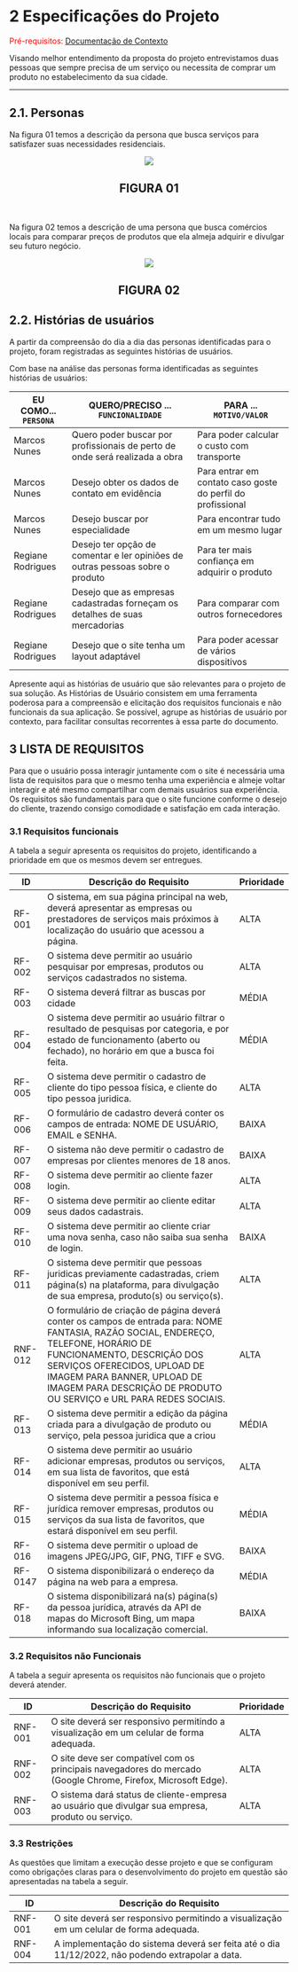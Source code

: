 # 2 Especificações do Projeto

<span style="color:red">Pré-requisitos: <a href="1-Documentação de Contexto.md"> Documentação de Contexto</a></span>

<p>Visando melhor entendimento da proposta do projeto entrevistamos duas pessoas que sempre precisa de um serviço ou necessita de comprar um produto no estabelecimento da sua cidade.</p>

<hr/>

## 2.1. Personas

<p>
Na figura 01 temos a descrição da persona que busca serviços para satisfazer suas necessidades residenciais. 
</p>

<p align="center">
<img src="img/Personas/Marcos-Nunes.PNG" >
</p>

<h2 align="center"> FIGURA 01</h2>
<br/>

<p>Na figura 02 temos a descrição de uma persona que busca comércios locais para comparar preços de produtos que ela almeja adquirir e divulgar seu futuro negócio.</p>
<p align="center">
<img src="img/Personas/Regiane-Rodrigues.PNG">
</p>

<h2 align="center"> FIGURA 02</h2>

## 2.2. Histórias de usuários

<p>A partir da compreensão do dia a dia das personas identificadas para o projeto, foram registradas as seguintes histórias de usuários.</p>

<p>
Com base na análise das personas forma identificadas as seguintes histórias de usuários:
</p>

| EU COMO... `PERSONA` | QUERO/PRECISO ... `FUNCIONALIDADE`                                            | PARA ... `MOTIVO/VALOR`                                     |
| -------------------- | ----------------------------------------------------------------------------- | ----------------------------------------------------------- |
| Marcos Nunes         | Quero poder buscar por profissionais de perto de onde será realizada a obra   | Para poder calcular o custo com transporte                  |
| Marcos Nunes         | Desejo obter os dados de contato em evidência                                 | Para entrar em contato caso goste do perfil do profissional |
| Marcos Nunes         | Desejo buscar por especialidade                                               | Para encontrar tudo em um mesmo lugar                       |
| Regiane Rodrigues    | Desejo ter opção de comentar e ler opiniões de outras pessoas sobre o produto | Para ter mais confiança em adquirir o produto               |
| Regiane Rodrigues    | Desejo que as empresas cadastradas forneçam os detalhes de suas mercadorias   | Para comparar com outros fornecedores                       |
| Regiane Rodrigues    | Desejo que o site tenha um layout adaptável                                   | Para poder acessar de vários dispositivos                   |

<p>
Apresente aqui as histórias de usuário que são relevantes para o projeto de sua solução. As Histórias de Usuário consistem em uma ferramenta poderosa para a compreensão e elicitação dos requisitos funcionais e não funcionais da sua aplicação. Se possível, agrupe as histórias de usuário por contexto, para facilitar consultas recorrentes à essa parte do documento.
</p>

## 3 LISTA DE REQUISITOS

<p>
Para que o usuário possa interagir juntamente com o site é necessária uma lista de requisitos para que o mesmo tenha uma experiência e almeje voltar interagir e até mesmo compartilhar com demais usuários sua experiência. Os requisitos são fundamentais para que o site funcione conforme o desejo do cliente, trazendo consigo comodidade e satisfação em cada interação.
</p>

### 3.1 Requisitos funcionais

<p>
A tabela a seguir apresenta os requisitos do projeto, identificando a prioridade em que os mesmos devem ser entregues.
</p>

| ID     | Descrição do Requisito                                                                                                                                                     | Prioridade |
| ------ | -------------------------------------------------------------------------------------------------------------------------------------------------------------------------- | ---------- |
| RF-001 | O sistema, em sua página principal na web, deverá apresentar as empresas ou prestadores de serviços mais próximos à localização do usuário que acessou a página.           | ALTA       |
| RF-002 | O sistema deve permitir ao usuário pesquisar por empresas, produtos ou serviços cadastrados no sistema.                                                                    | ALTA       |
| RF-003 | O sistema deverá filtrar as buscas por cidade                                                                                                                              | MÉDIA      |
| RF-004 | O sistema deve permitir ao usuário filtrar o resultado de pesquisas por categoria, e por estado de funcionamento (aberto ou fechado), no horário em que a busca foi feita. | MÉDIA      |
| RF-005 | O sistema deve permitir o cadastro de cliente do tipo pessoa física, e cliente do tipo pessoa juridica.                                                                                                                         | ALTA       |
|  RF-006 | O formulário de cadastro deverá conter os campos de entrada: NOME DE USUÁRIO, EMAIL e SENHA.                                                               | BAIXA       |
|  RF-007| O sistema não deve permitir o cadastro de empresas por clientes menores de 18 anos. | BAIXA       |
| RF-008 | O sistema deve permitir ao cliente fazer login.                                                                                                                            | ALTA       |
| RF-009 | O sistema deve permitir ao cliente editar seus dados cadastrais.                                                                                                           | ALTA       |
| RF-010 | O sistema deve permitir ao cliente criar uma nova senha, caso não saiba sua senha de login.                                                                                | BAIXA      |
| RF-011 | O sistema deve permitir que pessoas juridicas previamente cadastradas, criem página(s) na plataforma, para divulgação de sua empresa, produto(s) ou serviço(s).                              | ALTA       |
| RNF-012 | O formulário de criação de página deverá conter os campos de entrada para: NOME FANTASIA, RAZÃO SOCIAL, ENDEREÇO, TELEFONE, HORÁRIO DE FUNCIONAMENTO, DESCRIÇÃO DOS SERVIÇOS OFERECIDOS, UPLOAD DE IMAGEM PARA BANNER, UPLOAD DE IMAGEM PARA DESCRIÇÃO DE PRODUTO OU SERVIÇO e URL PARA REDES SOCIAIS. | ALTA       |
| RF-013 | O sistema deve permitir a edição da página criada para a divulgação de produto ou serviço, pela pessoa juridica que a criou                                                | MÉDIA      |
| RF-014 | O sistema deve permitir ao usuário adicionar empresas, produtos ou serviços, em sua lista de favoritos, que está disponível em seu perfil.                                 | ALTA       |
| RF-015 | O sistema deve permitir a pessoa física e jurídica remover empresas, produtos ou serviços da sua lista de favoritos, que estará disponível em seu perfil.                                    | MÉDIA      |
| RF-016 | O sistema deve permitir o upload de imagens JPEG/JPG, GIF, PNG, TIFF e SVG.                                                                                                | BAIXA      |
| RF-0147 | O sistema disponibilizará o endereço da página na web para a empresa.                                                                                                      | MÉDIA      |
| RF-018 | O sistema disponibilizará na(s) página(s) da pessoa jurídica, através da API de mapas do Microsoft Bing, um mapa informando sua localização comercial.                             | BAIXA      |

### 3.2 Requisitos não Funcionais

<p>
A tabela a seguir apresenta os requisitos não funcionais que o projeto deverá atender.
</p>

| ID      | Descrição do Requisito                                                                                                                                                                                                                                                                                 | Prioridade |
| ------- | ------------------------------------------------------------------------------------------------------------------------------------------------------------------------------------------------------------------------------------------------------------------------------------------------------ | ---------- |
| RNF-001 | O site deverá ser responsivo permitindo a visualização em um celular de forma adequada.                                                                                                                                                                                                                | ALTA       |
| RNF-002 | O site deve ser compatível com os principais navegadores do mercado (Google Chrome, Firefox, Microsoft Edge).                                                                                                                                                                                          | ALTA       |
| RNF-003 | O sistema dará status de cliente-empresa ao usuário que divulgar sua empresa, produto ou serviço.                                                                                                                                                                                                      | ALTA       |
### 3.3 Restrições

<p>
As questões que limitam a execução desse projeto e que se configuram como obrigações claras para o desenvolvimento do projeto em questão são apresentadas na tabela a seguir.
</p>

| ID      | Descrição do Requisito                                                                                        |
| ------- | ------------------------------------------------------------------------------------------------------------- |
| RNF-001 | O site deverá ser responsivo permitindo a visualização em um celular de forma adequada.                       |
| RNF-004 | A implementação do sistema deverá ser feita até o dia 11/12/2022, não podendo extrapolar a data.              |
